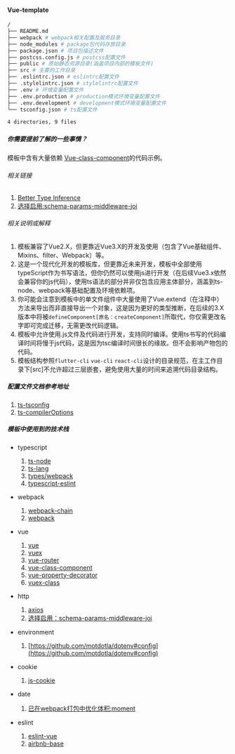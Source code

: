 #### Vue-template

```bash
/
├── README.md
├── webpack # webpack相关配置及服务目录
├── node_modules # package包代码存放目录
├── package.json # 项目包描述文件
├── postcss.config.js # postcss配置文件
├── public # 原始静态资源目录(涵盖项目内部的模板文件)
├── src # 主要的工作目录
├── .eslintrc.json # eslintrc配置文件
├── .stylelintrc.json # stylelintrc配置文件
├── .env # 环境变量配置文件
├── .env.production # production模式环境变量配置文件
├── .env.development # development模式环境变量配置文件
└── tsconfig.json # ts配置文件

4 directories, 9 files
```

##### 你需要提前了解的一些事情？

模板中含有大量依赖 [Vue-class-component](https://github.com/vuejs/vue-class-component)的代码示例。

###### 相关链接

1. [Better Type Inference](https://composition-api.vuejs.org/#better-type-inference)
2. [选择启用:schema-params-middleware-joi]('https://github.com/sideway/joi')

###### 相关说明或解释

1. 模板兼容了Vue2.X，但更靠近Vue3.X的开发及使用（包含了Vue基础组件、Mixins、filter、Webpack）等。
2. 这是一个现代化开发的模板库，但更靠近未来开发，模板中全部使用typeScript作为书写语法，但你仍然可以使用js进行开发（在后续Vue3.x依然会兼容你的js代码），使用ts语法的部分并非仅包含应用主体部分，涵盖到ts-node、webpack等基础配置及环境依赖项。
3. 你可能会注意到模板中的单文件组件中大量使用了Vue.extend（在注释中）方法来导出而非直接导出一个对象，这是因为更好的类型推断，在后续的3.X版本中将被`defineComponent[原名：createComponent]`所取代，你仅需更改名字即可完成迁移，无需更改代码逻辑。
4. 模板中允许使用.js文件及代码进行开发，支持同时编译。使用ts书写的代码编译时间将慢于js代码，这是因为tsc编译时间很长的缘故。但不会影响产物包的代码。
5. 模板结构参照`flutter-cli` `vue-cli` `react-cli`设计的目录规范，在主工作目录下[src]不允许超过三层嵌套，避免使用大量的时间来追溯代码目录结构。

##### 配置文件文档参考地址

1. [ts-tsconfig](https://www.typescriptlang.org/docs/handbook/tsconfig-json.html)
2. [ts-compilerOptions](https://www.typescriptlang.org/docs/handbook/compiler-options.html)

##### 模板中使用到的技术栈

+ typescript
    1. [ts-node](https://github.com/TypeStrong/ts-node)
    2. [ts-lang](https://www.typescriptlang.org/docs/handbook/basic-types.html)
    3. [types/webpack](https://github.com/DefinitelyTyped/DefinitelyTyped/tree/master/types/webpack?spm=a2c6h.14275010.0.0.72f64171bUvq0k)
    3. [typescript-eslint](https://github.com/typescript-eslint/typescript-eslint)
    
+ webpack
    1. [webpack-chain](https://github.com/neutrinojs/webpack-chain)
    2. [webpack](https://webpack.js.org/configuration/)
+ vue
    1. [vue](https://vuejs.org/v2/api/)
    2. [vuex](https://vuex.vuejs.org/api/)
    3. [vue-router](https://router.vuejs.org/api/)
    4. [vue-class-component](https://class-component.vuejs.org)
    5. [vue-property-decorator](https://github.com/kaorun343/vue-property-decorator#usage)
    6. [vuex-class](https://github.com/ktsn/vuex-class)
+ http
    1. [axios](https://github.com/axios/axios#axios-api)
    2. [选择启用：schema-params-middleware-joi](https://github.com/sideway/joi/blob/master/API.md)
+ environment
    1. [https://github.com/motdotla/dotenv#config](https://github.com/motdotla/dotenv#config)
+ cookie
    1. [js-cookie](https://github.com/js-cookie/js-cookie#basic-usage)
+ date
    1. [已在webpack打包中优化体积:moment](https://momentjs.com/docs/#/parsing)
+ eslint
    1. [eslint-vue](https://eslint.vuejs.org/)
    2. [airbnb-base](https://github.com/airbnb/javascript)
